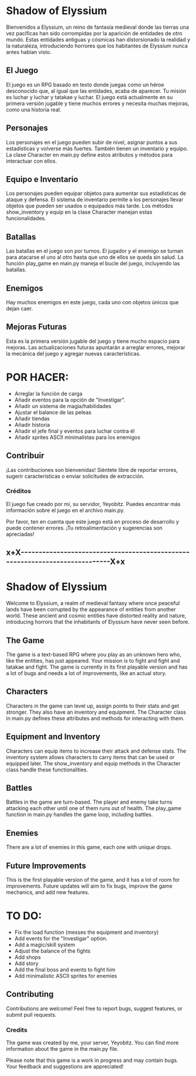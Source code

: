 
# Shadow of Elyssium
Bienvenidos a Elyssium, un reino de fantasía medieval donde las tierras una vez pacíficas han sido corrompidas por la aparición de entidades de otro mundo. Estas entidades antiguas y cósmicas han distorsionado la realidad y la naturaleza, introduciendo horrores que los habitantes de Elyssium nunca antes habían visto.

## El Juego
El juego es un RPG basado en texto donde juegas como un héroe desconocido que, al igual que las entidades, acaba de aparecer. Tu misión es luchar y luchar y tatakae y luchar. El juego está actualmente en su primera versión jugable y tiene muchos errores y necesita muchas mejoras, como una historia real.

## Personajes
Los personajes en el juego pueden subir de nivel, asignar puntos a sus estadísticas y volverse más fuertes. También tienen un inventario y equipo. La clase Character en main.py define estos atributos y métodos para interactuar con ellos.

## Equipo e Inventario
Los personajes pueden equipar objetos para aumentar sus estadísticas de ataque y defensa. El sistema de inventario permite a los personajes llevar objetos que pueden ser usados o equipados más tarde. Los métodos show_inventory y equip en la clase Character manejan estas funcionalidades.

## Batallas
Las batallas en el juego son por turnos. El jugador y el enemigo se turnan para atacarse el uno al otro hasta que uno de ellos se queda sin salud. La función play_game en main.py maneja el bucle del juego, incluyendo las batallas.

## Enemigos
Hay muchos enemigos en este juego, cada uno con objetos únicos que dejan caer.

## Mejoras Futuras
Esta es la primera versión jugable del juego y tiene mucho espacio para mejoras. Las actualizaciones futuras apuntarán a arreglar errores, mejorar la mecánica del juego y agregar nuevas características.

# POR HACER:
- Arreglar la función de carga
- Añadir eventos para la opción de "Investigar".
- Añadir un sistema de magia/habilidades
- Ajustar el balance de las peleas
- Añadir tiendas
- Añadir historia
- Añadir el jefe final y eventos para luchar contra él
- Añadir sprites ASCII minimalistas para los enemigos

## Contribuir
¡Las contribuciones son bienvenidas! Siéntete libre de reportar errores, sugerir características o enviar solicitudes de extracción.

### Créditos
El juego fue creado por mí, su servidor, Yeyobitz. Puedes encontrar más información sobre el juego en el archivo main.py.

Por favor, ten en cuenta que este juego está en proceso de desarrollo y puede contener errores. ¡Tu retroalimentación y sugerencias son apreciadas!

## x+X----------------------------------------------------------------------------X+x

# Shadow of Elyssium
Welcome to Elyssium, a realm of medieval fantasy where once peaceful lands have been corrupted by the appearance of entities from another world. These ancient and cosmic entities have distorted reality and nature, introducing horrors that the inhabitants of Elyssium have never seen before.

## The Game
The game is a text-based RPG where you play as an unknown hero who, like the entities, has just appeared. Your mission is to fight and fight and tatakae and fight. The game is currently in its first playable version and has a lot of bugs and needs a lot of improvements, like an actual story.

## Characters
Characters in the game can level up, assign points to their stats and get stronger. They also have an inventory and equipment. The Character class in main.py defines these attributes and methods for interacting with them.

## Equipment and Inventory
Characters can equip items to increase their attack and defense stats. The inventory system allows characters to carry items that can be used or equipped later. The show_inventory and equip methods in the Character class handle these functionalities.

## Battles
Battles in the game are turn-based. The player and enemy take turns attacking each other until one of them runs out of health. The play_game function in main.py handles the game loop, including battles.

## Enemies
There are a lot of enemies in this game, each one with unique drops.

## Future Improvements
This is the first playable version of the game, and it has a lot of room for improvements. Future updates will aim to fix bugs, improve the game mechanics, and add new features.

# TO DO:
- Fix the load function (messes the equipment and inventory)
- Add events for the "Investigar" option.
- Add a magic/skill system
- Adjust the balance of the fights
- Add shops
- Add story
- Add the final boss and events to fight him
- Add minimalistic ASCII sprites for enemies


## Contributing
Contributions are welcome! Feel free to report bugs, suggest features, or submit pull requests.

### Credits
The game was created by me, your server, Yeyobitz. You can find more information about the game in the main.py file.

Please note that this game is a work in progress and may contain bugs. Your feedback and suggestions are appreciated!
